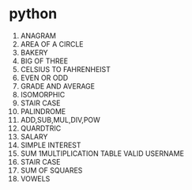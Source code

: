 # python
1. ANAGRAM
2. AREA OF A CIRCLE
3. BAKERY
4. BIG OF THREE
5. CELSIUS TO FAHRENHEIST
6. EVEN OR ODD
7. GRADE AND AVERAGE
8. ISOMORPHIC
9. STAIR CASE
10. PALINDROME
11. ADD,SUB,MUL,DIV,POW
12. QUARDTRIC
13. SALARY
14. SIMPLE INTEREST
15. SUM 1MULTIPLICATION TABLE VALID USERNAME
16. STAIR CASE
17. SUM OF SQUARES
18. VOWELS

